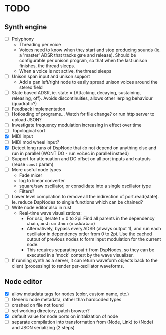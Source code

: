 # TODO

## Synth engine
- [ ] Polyphony
    - Threading per voice
    - Voices need to know when they start and stop producing sounds (ie. a
      'master' ADSR that tracks gate and release). Should be configurable per
      unison program, so that when the last unison finishes, the thread sleeps.
    - When a voice is not active, the thread sleeps
- [ ] Unison span input and unison support
    - Add a pan left/right node to easily spread unison voices around the stereo field
- [ ] State based ADSR, ie. state = {Attacking, decaying, sustaining,
  releasing, off}. Avoids discontinuities, allows other lerping behaviour (quadratic?)
- [ ] Feedback implementation
- [ ] Hotloading of programs... Watch for file change? or run http server to upload JSON?
- [ ] Investigate frequency modulation increasing in effect over time
- [ ] Topological sort
- [x] MIDI input
- [ ] MIDI mod wheel input?
- [x] Detect long runs of DspNode that do not depend on anything else and run
  in parallel (WONT DO - run voicec in parallel instaed)
- [ ] Support for attenuation and DC offset on all port inputs and outputs
  (reuse `const` param)
- [ ] More useful node types
    - Fade mixer
    - log to linear converter
    - square/saw oscillator, or consolidate into a single oscillator type
    - Filters?
- [ ] Lower level compilation to remove all the indirection of
  port.read(state). Ie. reduce DspNodes to single functions which can be
  chained?
- [ ] Write node editor also in rust
    - Real-time wave visualizations:
        - For osc, iterate t = 0 to 2pi. Find all parents in the dependency
          chain, and run them (modulators)
        - Alternatively, bypass every ADSR (always output 1), and run each
          oscillator in dependency order from 0 to 2pi. Use the cached output
          of previous nodes to form input modulation for the current node.
        - This requires separating out `t` from DspNodes, so they can be
          executed in a 'mock' context by the wave visualizer.
- [ ] If running synth as a server, it can return waveform objects back to the
  client (processing) to render per-oscillator waveforms.

## Node editor
- [x] allow metadata tags for nodes (color, custom name, etc.)
- [ ] Generic node metadata, rather than hardcoded types
- [ ] crashed on file not found
- [ ] set working directory, patch browser?
- [x] default value for node ports on initialization of node
- [ ] separate compilation into transformation from (Node, Link) to (Node) and JSON serializing (2 steps)

